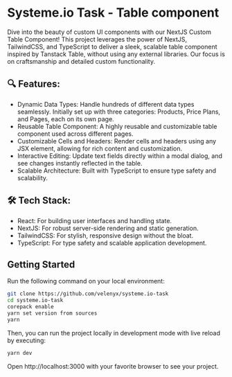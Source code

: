 # Systeme.io Task - Table component

Dive into the beauty of custom UI components with our NextJS Custom Table Component! This project leverages the power of NextJS, TailwindCSS, and TypeScript to deliver a sleek, scalable table component inspired by Tanstack Table, without using any external libraries. Our focus is on craftsmanship and detailed custom functionality.

## 🔍 Features:

- Dynamic Data Types: Handle hundreds of different data types seamlessly. Initially set up with three categories: Products, Price Plans, and Pages, each on its own page.
- Reusable Table Component: A highly reusable and customizable table component used across different pages.
- Customizable Cells and Headers: Render cells and headers using any JSX element, allowing for rich content and customization.
- Interactive Editing: Update text fields directly within a modal dialog, and see changes instantly reflected in the table.
- Scalable Architecture: Built with TypeScript to ensure type safety and scalability.

## 🛠 Tech Stack:

- React: For building user interfaces and handling state.
- NextJS: For robust server-side rendering and static generation.
- TailwindCSS: For stylish, responsive design without the bloat.
- TypeScript: For type safety and scalable application development.

## Getting Started

Run the following command on your local environment:

```bash
git clone https://github.com/velenyx/systeme.io-task
cd systeme.io-task
corepack enable
yarn set version from sources
yarn
```

Then, you can run the project locally in development mode with live reload by executing:

```bash
yarn dev
```

Open http://localhost:3000 with your favorite browser to see your project.
